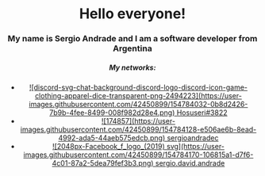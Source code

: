 <div align="center">
  <h1>Hello <b>everyone</b>!</h1>
  <h3>My name is Sergio Andrade and I am a software developer from Argentina </h3>
  
  <h5>My networks:</h5>
  <ul>
    <li>
      <a href="discordapp.com/users/Hosuseri#3822”">
      ![discord-svg-chat-background-discord-logo-discord-icon-game-clothing-apparel-dice-transparent-png-2494223](https://user-images.githubusercontent.com/42450899/154784032-0b8d2426-7b9b-4fee-8499-008f982d28e4.png)
      Hosuseri#3822
      </a>
    </li>
    <li>
      <a href="https://www.linkedin.com/in/sergiodandradec/">
        ![174857](https://user-images.githubusercontent.com/42450899/154784128-e506ae6b-8ead-4992-ada5-44aeb575edcb.png)
        sergioandradec
      </a>
    </li>
    <li>
      <a href="https://www.facebook.com/sergio.david.andrade/">
        ![2048px-Facebook_f_logo_(2019) svg](https://user-images.githubusercontent.com/42450899/154784170-106815a1-d7f6-4c01-87a2-5dea79fef3b3.png)
        sergio.david.andrade
      </a>
    </li>
  <ul>    
</div>
